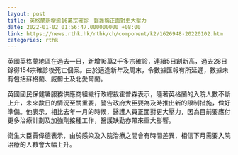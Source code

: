 ```yaml
---
layout: post
title: 英格蘭新增逾16萬宗確診　醫護稱正面對更大壓力
date: 2022-01-02 01:56:47.000000000 +08:00
link: https://news.rthk.hk/rthk/ch/component/k2/1626948-20220102.htm
categories: rthk
---
```


英國英格蘭地區在過去一日，新增16萬2千多宗確診，連續5日創新高，過去28日錄得154宗確診後死亡個案。由於適逢新年及周末，令數據匯報有所延遲，數據未有包括蘇格蘭、威爾士及北愛爾蘭。

英國國民保健署服務供應商組織行政總裁霍普森表示，隨著英格蘭的入院人數不斷上升，未來數日的情況至關重要，警告政府大臣要為及時推出新的限制措施，做好準備。他表示，相比去年一月的時候，醫護人員正面對更大壓力，因為目前要應付更多治療計劃及加強劑接種工作，醫護缺勤亦帶來重大影響。

衛生大臣賈偉德表示，由於感染及入院治療之間會有時間差異，相信下月需要入院治療的人數會大幅上升。
